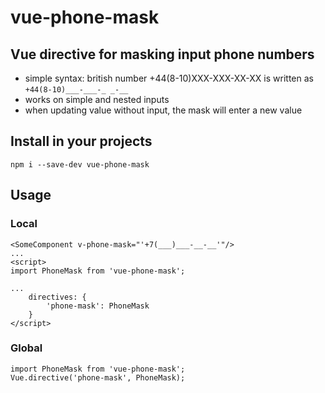 # vue-phone-mask

## Vue directive for masking input phone numbers
* simple syntax: british number +44(8-10)XXX-XXX-XX-XX is written as `+44(8-10)___-___-_ _-__`
* works on simple and nested inputs
* when updating value without input, the mask will enter a new value

## Install in your projects
```
npm i --save-dev vue-phone-mask
```

## Usage

### Local
    <SomeComponent v-phone-mask="'+7(___)___-__-__'"/>
    ...
    <script>
    import PhoneMask from 'vue-phone-mask';

    ...
        directives: {
            'phone-mask': PhoneMask
        }    
    </script>

### Global
    import PhoneMask from 'vue-phone-mask';
    Vue.directive('phone-mask', PhoneMask);